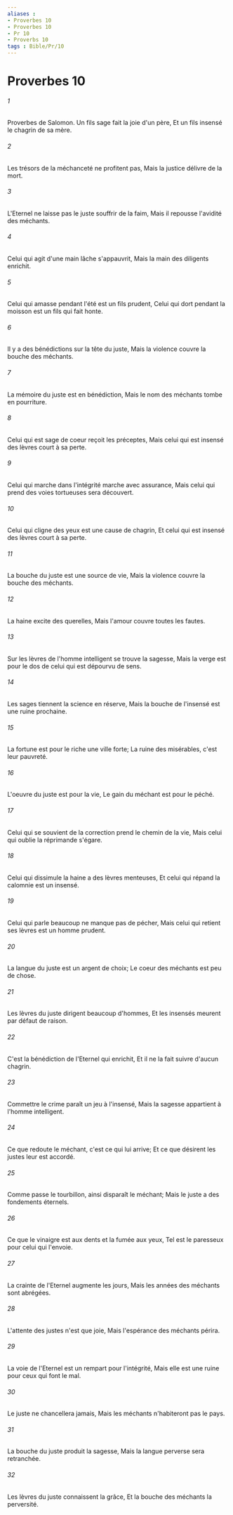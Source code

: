 ```yaml
---
aliases : 
- Proverbes 10
- Proverbes 10
- Pr 10
- Proverbs 10
tags : Bible/Pr/10
---
```


# Proverbes 10

###### 1
Proverbes de Salomon. Un fils sage fait la joie d'un père, Et un fils insensé le chagrin de sa mère.
###### 2
Les trésors de la méchanceté ne profitent pas, Mais la justice délivre de la mort.
###### 3
L'Eternel ne laisse pas le juste souffrir de la faim, Mais il repousse l'avidité des méchants.
###### 4
Celui qui agit d'une main lâche s'appauvrit, Mais la main des diligents enrichit.
###### 5
Celui qui amasse pendant l'été est un fils prudent, Celui qui dort pendant la moisson est un fils qui fait honte.
###### 6
Il y a des bénédictions sur la tête du juste, Mais la violence couvre la bouche des méchants.
###### 7
La mémoire du juste est en bénédiction, Mais le nom des méchants tombe en pourriture.
###### 8
Celui qui est sage de coeur reçoit les préceptes, Mais celui qui est insensé des lèvres court à sa perte.
###### 9
Celui qui marche dans l'intégrité marche avec assurance, Mais celui qui prend des voies tortueuses sera découvert.
###### 10
Celui qui cligne des yeux est une cause de chagrin, Et celui qui est insensé des lèvres court à sa perte.
###### 11
La bouche du juste est une source de vie, Mais la violence couvre la bouche des méchants.
###### 12
La haine excite des querelles, Mais l'amour couvre toutes les fautes.
###### 13
Sur les lèvres de l'homme intelligent se trouve la sagesse, Mais la verge est pour le dos de celui qui est dépourvu de sens.
###### 14
Les sages tiennent la science en réserve, Mais la bouche de l'insensé est une ruine prochaine.
###### 15
La fortune est pour le riche une ville forte; La ruine des misérables, c'est leur pauvreté.
###### 16
L'oeuvre du juste est pour la vie, Le gain du méchant est pour le péché.
###### 17
Celui qui se souvient de la correction prend le chemin de la vie, Mais celui qui oublie la réprimande s'égare.
###### 18
Celui qui dissimule la haine a des lèvres menteuses, Et celui qui répand la calomnie est un insensé.
###### 19
Celui qui parle beaucoup ne manque pas de pécher, Mais celui qui retient ses lèvres est un homme prudent.
###### 20
La langue du juste est un argent de choix; Le coeur des méchants est peu de chose.
###### 21
Les lèvres du juste dirigent beaucoup d'hommes, Et les insensés meurent par défaut de raison.
###### 22
C'est la bénédiction de l'Eternel qui enrichit, Et il ne la fait suivre d'aucun chagrin.
###### 23
Commettre le crime paraît un jeu à l'insensé, Mais la sagesse appartient à l'homme intelligent.
###### 24
Ce que redoute le méchant, c'est ce qui lui arrive; Et ce que désirent les justes leur est accordé.
###### 25
Comme passe le tourbillon, ainsi disparaît le méchant; Mais le juste a des fondements éternels.
###### 26
Ce que le vinaigre est aux dents et la fumée aux yeux, Tel est le paresseux pour celui qui l'envoie.
###### 27
La crainte de l'Eternel augmente les jours, Mais les années des méchants sont abrégées.
###### 28
L'attente des justes n'est que joie, Mais l'espérance des méchants périra.
###### 29
La voie de l'Eternel est un rempart pour l'intégrité, Mais elle est une ruine pour ceux qui font le mal.
###### 30
Le juste ne chancellera jamais, Mais les méchants n'habiteront pas le pays.
###### 31
La bouche du juste produit la sagesse, Mais la langue perverse sera retranchée.
###### 32
Les lèvres du juste connaissent la grâce, Et la bouche des méchants la perversité.
